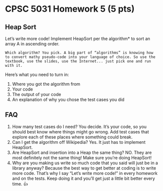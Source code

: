 # CPSC 5031 Homework 5 (5 pts)

## Heap Sort

Let’s write more code!
Implement HeapSort per the algorithm\* to sort an array A in ascending order.

```
Which algorithm? You pick. A big part of “algorithms” is knowing how
to convert mathy pseudo-code into your language of choice. So use the
textbook, use the slides, use the Internet... just pick one and run with it.
```

Here’s what you need to turn in:

1. Where you got the algorithm from
2. Your code
3. The output of your code
4. An explanation of why you chose the test cases you did

## FAQ

1. How many test cases do I need? You decide. It’s your code, so you should best know
   where things might go wrong. Add test cases that explore each of these places where
   something could break.
2. Can I get the algorithm off Wikipedia? Yes. It just has to implement HeapSort.
3. Are HeapSort and insertion into a Heap the same thing? NO. They are most definitely
   not the same thing! Make sure you’re doing HeapSort!
4. Why are you making us write so much code that you said will just be in a library
   anyway? Because the best way to get better at coding is to write more code. That’s
   why I say “Let’s write more code!” in every homework and on the tests. Keep doing it
   and you’ll get just a little bit better every time. 👍

